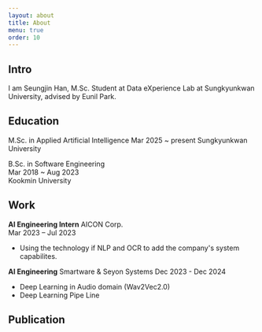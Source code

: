 ```yaml
---
layout: about
title: About
menu: true
order: 10
---
```


## Intro

I am Seungjin Han, M.Sc. Student at Data eXperience Lab at Sungkyunkwan University, advised by Eunil Park.  



## Education 

M.Sc. in Applied Artificial Intelligence
Mar 2025 ~ present
Sungkyunkwan University

B.Sc. in Software Engineering  
Mar 2018 ~ Aug 2023  
Kookmin University    

## Work

**AI Engineering Intern** AICON Corp.  
Mar 2023 – Jul 2023
- Using the technology if NLP and OCR to add the company's system capabilites.

**AI Engineering** Smartware & Seyon Systems
Dec 2023 - Dec 2024
- Deep Learning in Audio domain (Wav2Vec2.0)
- Deep Learning Pipe Line 


## Publication


